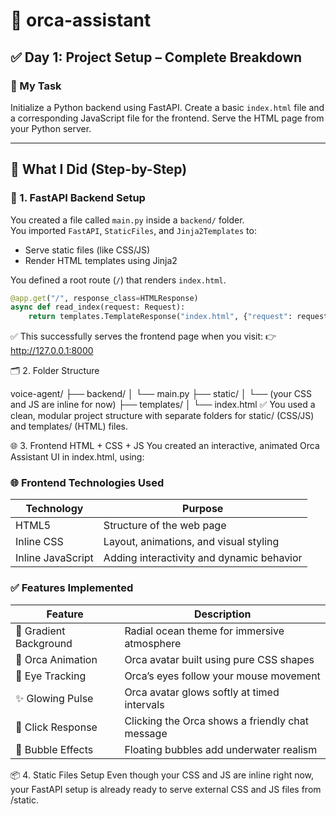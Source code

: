 # 🐳 orca-assistant

## ✅ Day 1: Project Setup – Complete Breakdown

### 🎯 My Task  
Initialize a Python backend using FastAPI. Create a basic `index.html` file and a corresponding JavaScript file for the frontend. Serve the HTML page from your Python server.

---

## 🧠 What I Did (Step-by-Step)

### 🔧 1. FastAPI Backend Setup

You created a file called `main.py` inside a `backend/` folder.  
You imported `FastAPI`, `StaticFiles`, and `Jinja2Templates` to:

- Serve static files (like CSS/JS)
- Render HTML templates using Jinja2

You defined a root route (`/`) that renders `index.html`.

```python
@app.get("/", response_class=HTMLResponse)
async def read_index(request: Request):
    return templates.TemplateResponse("index.html", {"request": request})
```

✅ This successfully serves the frontend page when you visit:
👉 http://127.0.0.1:8000

🗂 2. Folder Structure

voice-agent/
├── backend/
│   └── main.py
├── static/
│   └── (your CSS and JS are inline for now)
├── templates/
│   └── index.html
✅ You used a clean, modular project structure with separate folders for static/ (CSS/JS) and templates/ (HTML) files.

🌐 3. Frontend HTML + CSS + JS
You created an interactive, animated Orca Assistant UI in index.html, using:

### 🌐 Frontend Technologies Used

| Technology         | Purpose                                  |
|--------------------|-------------------------------------------|
| HTML5              | Structure of the web page                 |
| Inline CSS         | Layout, animations, and visual styling    |
| Inline JavaScript  | Adding interactivity and dynamic behavior |


### ✅ Features Implemented

| Feature               | Description                                      |
|-----------------------|--------------------------------------------------|
| 🌌 Gradient Background | Radial ocean theme for immersive atmosphere      |
| 🐳 Orca Animation       | Orca avatar built using pure CSS shapes          |
| 👀 Eye Tracking         | Orca’s eyes follow your mouse movement           |
| ✨ Glowing Pulse        | Orca avatar glows softly at timed intervals      |
| 🎤 Click Response       | Clicking the Orca shows a friendly chat message  |
| 🫧 Bubble Effects       | Floating bubbles add underwater realism          |

📦 4. Static Files Setup
Even though your CSS and JS are inline right now, your FastAPI setup is already ready to serve external CSS and JS files from /static.


